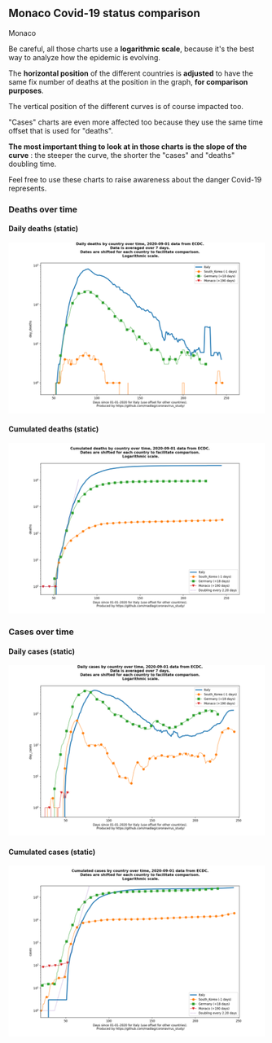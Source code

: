 ## Monaco Covid-19 status comparison 

Monaco



Be careful, all those charts use a **logarithmic scale**, because it's the best way to analyze how the epidemic is evolving.
 
The **horizontal position** of the different countries is **adjusted** to have the same fix number of deaths at the position in the graph, **for comparison purposes**.

The vertical position of the different curves is of course impacted too.

"Cases" charts are even more affected too because they use the same time offset that is used for "deaths".

**The most important thing to look at in those charts is the slope of the curve** : the steeper the curve, the shorter the "cases" and "deaths" doubling time.

Feel free to use these charts to raise awareness about the danger Covid-19 represents. 


 
### Deaths over time
 
#### Daily deaths (static)
![Monaco covid-19 daily deaths static chart](https://raw.githubusercontent.com/madlag/coronavirus_study/master/notebooks/graphs/2020-09-01/countries/Monaco/2020-09-01_Monaco_day_deaths.png "Monaco covid-19 day_deaths static chart")   
 
#### Cumulated deaths (static)
![Monaco covid-19 cumulated deaths static chart](https://raw.githubusercontent.com/madlag/coronavirus_study/master/notebooks/graphs/2020-09-01/countries/Monaco/2020-09-01_Monaco_deaths.png "Monaco covid-19 deaths static chart")   

 
### Cases over time
 
#### Daily cases (static)
![Monaco covid-19 daily cases static chart](https://raw.githubusercontent.com/madlag/coronavirus_study/master/notebooks/graphs/2020-09-01/countries/Monaco/2020-09-01_Monaco_day_cases.png "Monaco covid-19 day_cases static chart")   
 
#### Cumulated cases (static)
![Monaco covid-19 cumulated cases static chart](https://raw.githubusercontent.com/madlag/coronavirus_study/master/notebooks/graphs/2020-09-01/countries/Monaco/2020-09-01_Monaco_cases.png "Monaco covid-19 cases static chart")   

